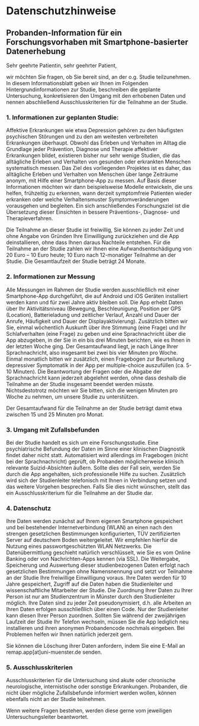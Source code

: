 # Datenschutzhinweise

## Probanden-Information für ein Forschungsvorhaben  mit Smartphone-basierter Datenerhebung

Sehr geehrte Patientin, sehr geehrter Patient,

wir möchten Sie fragen, ob Sie bereit sind, an der o.g. Studie teilzunehmen. In diesem Informationsblatt geben wir Ihnen im Folgenden Hintergrundinformationen zur Studie, beschreiben die geplante Untersuchung, konkretisieren den Umgang mit den erhobenen Daten und nennen abschließend Ausschlusskriterien für die Teilnahme an der Studie. 

### 1. Informationen zur geplanten Studie:

Affektive Erkrankungen wie etwa Depression gehören zu den häufigsten psychischen Störungen und zu den am weitesten verbreiteten Erkrankungen überhaupt. Obwohl das Erleben und Verhalten im Alltag die Grundlage jeder Prävention, Diagnose und  Therapie affektiver Erkrankungen bildet, existieren bisher nur sehr wenige Studien, die das alltägliche Erleben und Verhalten von gesunden oder erkrankten Menschen systematisch messen. Das Ziel des vorliegenden Projektes ist es daher, das alltägliche Erleben und Verhalten von Menschen über lange Zeiträume anonym, mit Hilfe einer Smartphone-App zu messen. Auf Basis dieser Informationen möchten wir dann beispielsweise Modelle entwickeln, die uns helfen, frühzeitig zu erkennen, wann derzeit symptomfreie Patienten wieder erkranken oder welche Verhaltensmuster Symptomveränderungen vorausgehen und begleiten. Ein sich anschließendes Forschungsziel ist die Übersetzung dieser Einsichten in bessere Präventions-, Diagnose- und Therapieverfahren. 

Die Teilnahme an dieser Studie ist freiwillig, Sie können zu jeder Zeit und ohne Angabe von Gründen Ihre Einwilligung zurückziehen und die App deinstallieren, ohne dass Ihnen daraus Nachteile entstehen. Für die Teilnahme an der Studie zahlen wir Ihnen eine Aufwandsentschädigung von 20 Euro – 10 Euro heute; 10 Euro nach 12-monatiger Teilnahme an der Studie. Die Gesamtlaufzeit der Studie beträgt 24 Monate. 

### 2. Informationen zur Messung

Alle Messungen im Rahmen der Studie werden ausschließlich mit einer Smartphone-App durchgeführt, die auf Android und iOS Geräten installiert werden kann und für zwei Jahre aktiv bleiben soll. Die App erhebt Daten über Ihr Aktivitätsniveau (Bewegung, Beschleunigung, Position per GPS (Location), Batterieladung und zeitlicher Verlauf, Anzahl und Dauer der Anrufe, Häufigkeit und Dauer der Displayaktivierung). Zusätzlich bitten wir Sie, einmal wöchentlich Auskunft über ihre Stimmung (eine Frage) und Ihr Schlafverhalten (eine Frage) zu geben und eine Sprachnachricht über die App abzugeben, in der Sie in ein bis drei Minuten berichten, wie es Ihnen in der letzten Woche ging. Der Gesamtaufwand liegt, je nach Länge Ihrer Sprachnachricht, also insgesamt bei zwei bis vier Minuten pro Woche. Einmal monatlich bitten wir zusätzlich, einen Fragebogen zur Beurteilung depressiver Symptomatik in der App per multiple-choice auszufüllen (ca. 5-10 Minuten). Die Beantwortung der Fragen oder die Abgabe der Sprachnachricht kann jederzeit abgelehnt werden, ohne dass deshalb die Teilnahme an der Studie insgesamt beendet werden müsste. Nichtsdestotrotz möchten wir Sie bitten, sich die wenigen Minuten pro Woche zu nehmen, um unsere Studie zu unterstützen.

Der Gesamtaufwand für die Teilnahme an der Studie beträgt damit etwa zwischen 15 und 25 Minuten pro Monat.

### 3. Umgang mit Zufallsbefunden

Bei der Studie handelt es sich um eine Forschungsstudie. Eine psychiatrische Befundung der Daten im Sinne einer klinischen Diagnostik findet daher nicht statt. Automatisiert wird allerdings im Fragebogen (nicht bei der Sprachnachricht) geprüft, ob Probanden möglicherweise klinisch relevante Suizid-Absichten äußern. Sollte dies der Fall sein, werden Sie durch die App angehalten, sich professionelle Hilfe zu suchen. Zusätzlich wird sich der Studienleiter telefonisch mit Ihnen in Verbindung setzen und das weitere Vorgehen besprechen. Falls Sie dies nicht wünschen, stellt das ein Ausschlusskriterium für die Teilnahme an der Studie dar. 

### 4. Datenschutz

Ihre Daten werden zunächst auf Ihrem eigenen Smartphone gespeichert und bei bestehender Internetverbindung (WLAN) an einen nach den strengen gesetzlichen Bestimmungen konfigurierten, TÜV zertifizierten Server auf deutschem Boden weitergeleitet. Wir empfehlen hierfür die Nutzung eines passwortgeschützten WLAN Netzwerks. Die Datenübermittlung geschieht natürlich verschlüsselt, wie Sie es vom Online Banking oder von Nachrichten-Apps kennen (via SSL). Die Weitergabe, Speicherung und Auswertung dieser studienbezogenen Daten erfolgt nach gesetzlichen Bestimmungen ohne Namensnennung und setzt vor Teilnahme an der Studie Ihre freiwillige Einwilligung voraus. Ihre Daten werden für 10 Jahre gespeichert, Zugriff auf die Daten haben die Studienleiter und wissenschaftliche Mitarbeiter der Studie. Die Zuordnung Ihrer Daten zu Ihrer Person ist nur am Studienzentrum in Münster durch den Studienleiter möglich. Ihre Daten sind zu jeder Zeit pseudonymisiert, d.h. alle Arbeiten an Ihren Daten erfolgen ausschließlich über einen Code. Nur der Studienleiter kann diesen Ihrer Person zuordnen. Sollten Sie während der zweijährigen Laufzeit der Studie Ihr Telefon wechseln, müssen Sie die App lediglich neu installieren und ihren anonymen Probandencode nochmals eingeben. Bei Problemen helfen wir Ihnen natürlich jederzeit gern.

Sie können die Löschung ihrer Daten anfordern, indem Sie eine E-Mail an remap.app[at]uni-muenster.de senden.

### 5. Ausschlusskriterien

Ausschlusskriterien für die Untersuchung sind akute oder chronische neurologische, internistische oder sonstige Erkrankungen. Probanden, die nicht über mögliche Zufallsbefunde informiert werden wollen, können ebenfalls nicht an der Studie teilnehmen.

Wenn weitere Fragen bestehen, werden diese gerne vom jeweiligen Untersuchungsleiter beantwortet.
